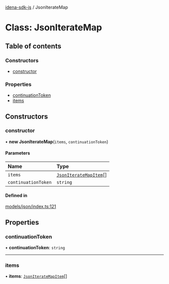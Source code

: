 [idena-sdk-js](../README.md) / JsonIterateMap

# Class: JsonIterateMap

## Table of contents

### Constructors

- [constructor](JsonIterateMap.md#constructor)

### Properties

- [continuationToken](JsonIterateMap.md#continuationtoken)
- [items](JsonIterateMap.md#items)

## Constructors

### constructor

• **new JsonIterateMap**(`items`, `continuationToken`)

#### Parameters

| Name | Type |
| :------ | :------ |
| `items` | [`JsonIterateMapItem`](JsonIterateMapItem.md)[] |
| `continuationToken` | `string` |

#### Defined in

[models/json/index.ts:121](https://github.com/idena-network/idena-sdk-js/blob/master/src/models/json/index.ts#L121)

## Properties

### continuationToken

• **continuationToken**: `string`

___

### items

• **items**: [`JsonIterateMapItem`](JsonIterateMapItem.md)[]
